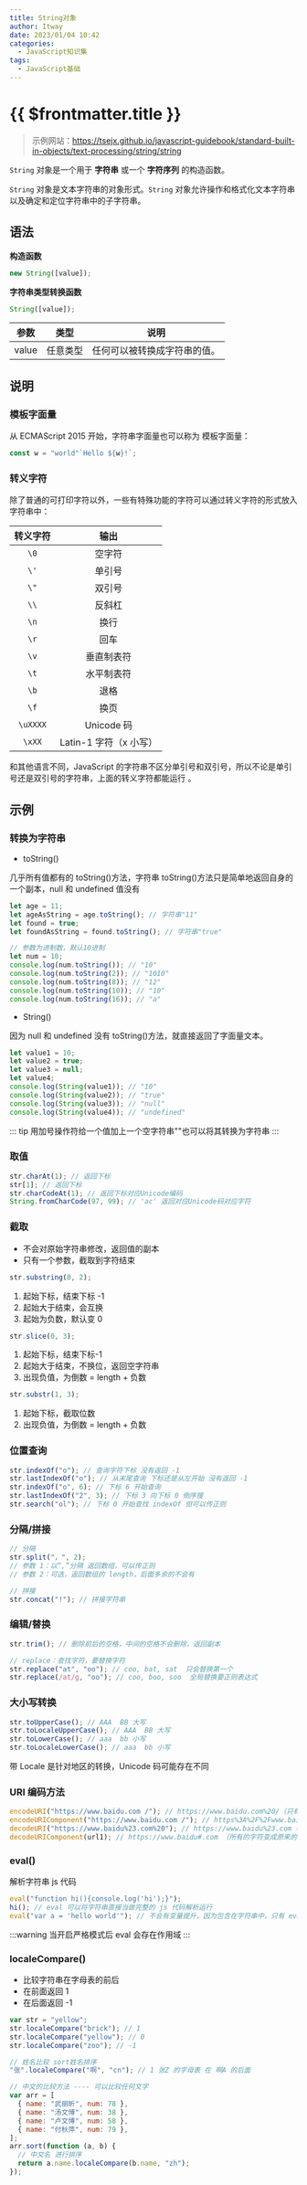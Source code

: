 ```yaml
---
title: String对象
author: Itway
date: 2023/01/04 10:42
categories:
  - JavaScript知识集
tags:
  - JavaScript基础
---
```


# {{ $frontmatter.title }}

> 示例网站：https://tsejx.github.io/javascript-guidebook/standard-built-in-objects/text-processing/string/string

`String` 对象是一个用于 **字符串** 或一个 **字符序列** 的构造函数。

`String` 对象是文本字符串的对象形式。`String` 对象允许操作和格式化文本字符串以及确定和定位字符串中的子字符串。

## 语法

**构造函数**

```javascript
new String([value]);
```

**字符串类型转换函数**

```javascript
String([value]);
```

| 参数  |   类型   |             说明             |
| :---: | :------: | :--------------------------: |
| value | 任意类型 | 任何可以被转换成字符串的值。 |

## 说明

### 模板字面量

从 ECMAScript 2015 开始，字符串字面量也可以称为 模板字面量：

```javascript
const w = "world"`Hello ${w}!`;
```

### 转义字符

除了普通的可打印字符以外，一些有特殊功能的字符可以通过转义字符的形式放入字符串中：

| 转义字符 |          输出          |
| :------: | :--------------------: |
|   `\0`   |         空字符         |
|   `\'`   |         单引号         |
|   `\"`   |         双引号         |
|   `\\`   |         反斜杠         |
|   `\n`   |          换行          |
|   `\r`   |          回车          |
|   `\v`   |       垂直制表符       |
|   `\t`   |       水平制表符       |
|   `\b`   |          退格          |
|   `\f`   |          换页          |
| `\uXXXX` |       Unicode 码       |
|  `\xXX`  | Latin-1 字符（x 小写） |

和其他语言不同，JavaScript 的字符串不区分单引号和双引号，所以不论是单引号还是双引号的字符串，上面的转义字符都能运行 。

## 示例

### 转换为字符串

- toString()

几乎所有值都有的 toString()方法，字符串 toString()方法只是简单地返回自身的一个副本，null 和 undefined 值没有

```js
let age = 11;
let ageAsString = age.toString(); // 字符串"11"
let found = true;
let foundAsString = found.toString(); // 字符串"true"

// 参数为进制数，默认10进制
let num = 10;
console.log(num.toString()); // "10"
console.log(num.toString(2)); // "1010"
console.log(num.toString(8)); // "12"
console.log(num.toString(10)); // "10"
console.log(num.toString(16)); // "a"
```

- String()

因为 null 和 undefined 没有 toString()方法，就直接返回了字面量文本。

```js
let value1 = 10;
let value2 = true;
let value3 = null;
let value4;
console.log(String(value1)); // "10"
console.log(String(value2)); // "true"
console.log(String(value3)); // "null"
console.log(String(value4)); // "undefined"
```

::: tip
用加号操作符给一个值加上一个空字符串""也可以将其转换为字符串
:::

### 取值

```js
str.charAt(1); // 返回下标
str[1]; // 返回下标
str.charCodeAt(1); // 返回下标对应Unicode编码
String.fromCharCode(97, 99); // 'ac' 返回对应Unicode码对应字符
```

### 截取

- 不会对原始字符串修改，返回值的副本
- 只有一个参数，截取到字符结束

```js
str.substring(0, 2);
```

1. 起始下标，结束下标 -1
2. 起始大于结束，会互换
3. 起始为负数，默认变 0

```js
str.slice(0, 3);
```

1. 起始下标，结束下标-1
2. 起始大于结束，不换位，返回空字符串
3. 出现负值，为倒数 = length + 负数

```js
str.substr(1, 3);
```

1. 起始下标，截取位数
2. 出现负值，为倒数 = length + 负数

### 位置查询

```js
str.indexOf("o"); // 查询字符下标 没有返回 -1
str.lastIndexOf("o"); // 从末尾查询 下标还是从左开始 没有返回 -1
str.indexOf("o", 6); // 下标 6 开始查询
str.lastIndexOf("2", 3); // 下标 3 向下标 0 倒序搜
str.search("ol"); // 下标 0 开始查找 indexOf 但可以传正则
```

### 分隔/拼接

```js
// 分隔
str.split("，", 2);
// 参数 1：以“,”分隔 返回数组，可以传正则
// 参数 2：可选，返回数组的 length，后面多余的不会有

// 拼接
str.concat("!"); // 拼接字符串
```

### 编辑/替换

```js
str.trim(); // 删除前后的空格，中间的空格不会删除，返回副本

// replace：查找字符，要替换字符
str.replace("at", "oo"); // coo, bat, sat  只会替换第一个
str.replace(/at/g, "oo"); // coo, boo, soo  全局替换要正则表达式
```

### 大小写转换

```js
str.toUpperCase(); // AAA  BB 大写
str.toLocaleUpperCase(); // AAA  BB 大写
str.toLowerCase(); // aaa  bb 小写
str.toLocaleLowerCase(); // aaa  bb 小写
```

带 Locale 是针对地区的转换，Unicode 码可能存在不同

### URI 编码方法

```js
encodeURI("https://www.baidu.com /"); // https://www.baidu.com%20/（只有空格替换成 %20）
encodeURIComponent("https://www.baidu.com /"); // https%3A%2F%2Fwww.baidu.com%20%2F （除字母数字符号，替换成对应的编码）
decodeURI("https://www.baidu%23.com%20"); // https://www.baidu%23.com ( %20 会变成空格，%23 是 decodeURIComponent 的字符不会被转换  )
decodeURIComponent(url1); // https://www.baidu#.com （所有的字符变成原来的，但这个字符不是一个有效的 URL）
```

### eval()

解析字符串 js 代码

```js
eval("function hi(){console.log('hi');}");
hi(); // eval 可以将字符串直接当做完整的 js 代码解析运行
eval("var a = 'hello world'"); // 不会有变量提升，因为包含在字符串中，只有 eval 运行的时候才会被解析
```

:::warning
当开启严格模式后 eval 会存在作用域
:::

### localeCompare()

- 比较字符串在字母表的前后
- 在前面返回 1
- 在后面返回 -1

```js
var str = "yellow";
str.localeCompare("brick"); // 1
str.localeCompare("yellow"); // 0
str.localeCompare("zoo"); // -1

// 姓名比较 sort姓名排序
"张".localeCompare("啊", "cn"); // 1 张Z 的字母表 在 啊A 的后面

// 中文的比较方法 ---- 可以比较任何文字
var arr = [
  { name: "武丽昕", num: 78 },
  { name: "汤文博", num: 38 },
  { name: "卢文博", num: 58 },
  { name: "付秋萍", num: 79 },
];
arr.sort(function (a, b) {
  // 中文名 进行排序
  return a.name.localeCompare(b.name, "zh");
});
```
